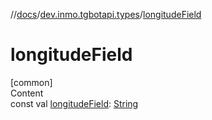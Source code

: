 //[docs](../../index.md)/[dev.inmo.tgbotapi.types](index.md)/[longitudeField](longitude-field.md)



# longitudeField  
[common]  
Content  
const val [longitudeField](longitude-field.md): [String](https://kotlinlang.org/api/latest/jvm/stdlib/kotlin/-string/index.html)  



